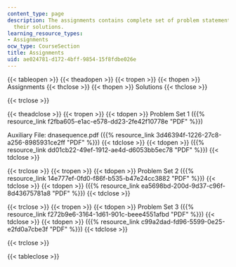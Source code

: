 ```yaml
---
content_type: page
description: The assignments contains complete set of problem statements along with
  their solutions.
learning_resource_types:
- Assignments
ocw_type: CourseSection
title: Assignments
uid: ae024781-d172-4bff-9854-15f8fdbe026e
---
```


{{< tableopen >}}
{{< theadopen >}}
{{< tropen >}}
{{< thopen >}}
Assignments
{{< thclose >}}
{{< thopen >}}
Solutions
{{< thclose >}}

{{< trclose >}}

{{< theadclose >}}
{{< tropen >}}
{{< tdopen >}}
Problem Set 1 ({{% resource_link f2fba605-e1ac-e578-dd23-2fe42f10778e "PDF" %}})  
  
Auxiliary File: dnasequence.pdf ({{% resource_link 3d46394f-1226-27c8-a256-8985931ce2ff "PDF" %}})
{{< tdclose >}}
{{< tdopen >}}
({{% resource_link dd01cb22-49ef-1912-ae4d-d6053bb5ec78 "PDF" %}})
{{< tdclose >}}

{{< trclose >}}
{{< tropen >}}
{{< tdopen >}}
Problem Set 2 ({{% resource_link 14e777ef-0fd0-f86f-b535-b47e24cc3882 "PDF" %}})
{{< tdclose >}}
{{< tdopen >}}
({{% resource_link ea5698bd-200d-9d37-c96f-8d43675781a8 "PDF" %}})
{{< tdclose >}}

{{< trclose >}}
{{< tropen >}}
{{< tdopen >}}
Problem Set 3 ({{% resource_link f272b9e6-3164-1d61-901c-beee4551afbd "PDF" %}})
{{< tdclose >}}
{{< tdopen >}}
({{% resource_link c99a2dad-fd96-5599-0e25-e2fd0a7cbe3f "PDF" %}})
{{< tdclose >}}

{{< trclose >}}

{{< tableclose >}}